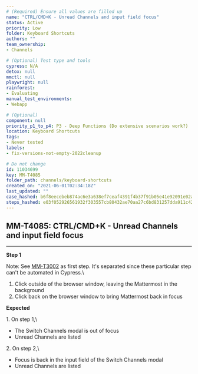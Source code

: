 ```yaml
---
# (Required) Ensure all values are filled up
name: "CTRL/CMD+K - Unread Channels and input field focus"
status: Active
priority: Low
folder: Keyboard Shortcuts
authors: ""
team_ownership: 
- Channels

# (Optional) Test type and tools
cypress: N/A
detox: null
mmctl: null
playwright: null
rainforest: 
- Evaluating
manual_test_environments: 
- Webapp

# (Optional)
component: null
priority_p1_to_p4: P3 - Deep Functions (Do extensive scenarios work?)
location: Keyboard Shortcuts
tags: 
- Never tested
labels: 
- fix-versions-not-empty-2022cleanup

# Do not change
id: 11034699
key: MM-T4085
folder_path: channels/keyboard-shortcuts
created_on: "2021-06-01T02:34:18Z"
last_updated: ""
case_hashed: b6f8eecebeb874ac6e3a638ef7ceaf4391f4b37f91b05e41e92091e02aef76bcbd7c16992f7cd14c9018a2e45b8232fd
steps_hashed: e03f052926561932f303557cb80432ae70aa27c6bd831257dda911c4256b41d83023dae0dfe20af78c245e4ae7b84c9e
---
```


## MM-T4085: CTRL/CMD+K - Unread Channels and input field focus

---

**Step 1**

Note: See [MM-T3002](https://mattermost.atlassian.net/projects/MM?selectedItem=com.atlassian.plugins.atlassian-connect-plugin:com.kanoah.test-manager__main-project-page#!/testCase/MM-T3002) as first step. It's separated since these particular step can't be automated in Cypress.\\

1. Click outside of the browser window, leaving the Mattermost in the background
2. Click back on the browser window to bring Mattermost back in focus

**Expected**

1\. On step 1,\\

- The Switch Channels modal is out of focus
- Unread Channels are listed

2\. On step 2,\\

- Focus is back in the input field of the Switch Channels modal
- Unread Channels are listed
